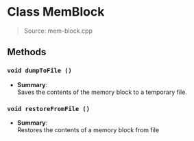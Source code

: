 # Class MemBlock
> Source: mem-block.cpp
## Methods
### ``void dumpToFile ()``
* **Summary**:  
  Saves the contents of the memory block to a temporary file.  
### ``void restoreFromFile ()``
* **Summary**:  
  Restores the contents of a memory block from file  
